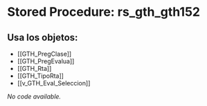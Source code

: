 # Stored Procedure: rs_gth_gth152

## Usa los objetos:
- [[GTH_PregClase]]
- [[GTH_PregEvalua]]
- [[GTH_Rta]]
- [[GTH_TipoRta]]
- [[v_GTH_Eval_Seleccion]]

*No code available.*
